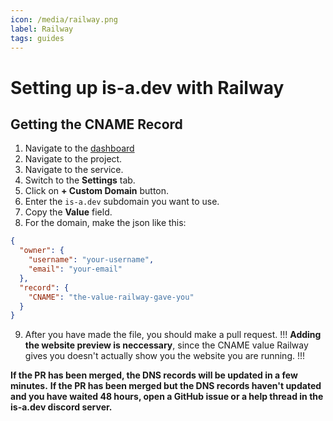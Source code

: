 ```yaml
---
icon: /media/railway.png
label: Railway
tags: guides
---
```


# Setting up is-a.dev with Railway

## Getting the CNAME Record

1. Navigate to the [dashboard](https://railway.app/dashboard)
2. Navigate to the project.
3. Navigate to the service.
4. Switch to the **Settings** tab.
5. Click on **+ Custom Domain** button.
6. Enter the `is-a.dev` subdomain you want to use.
7. Copy the **Value** field.
8. For the domain, make the json like this:
```json
{
  "owner": {
    "username": "your-username",
    "email": "your-email"
  },
  "record": {
    "CNAME": "the-value-railway-gave-you"
  }
}
```
9. After you have made the file, you should make a pull request.
!!!
**Adding the website preview is neccessary**, since the CNAME value Railway gives you doesn't actually show you the website you are running.
!!!


**If the PR has been merged, the DNS records will be updated in a few minutes.**
**If the PR has been merged but the DNS records haven't updated and you have waited 48 hours, open a GitHub issue or a help thread in the is-a.dev discord server.**
